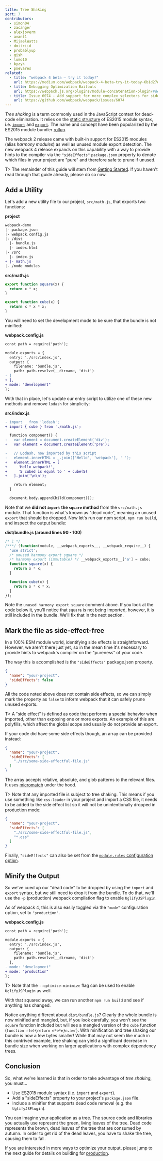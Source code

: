 ```yaml
---
title: Tree Shaking
sort: 7
contributors:
  - simon04
  - zacanger
  - alexjoverm
  - avant1
  - MijaelWatts
  - dmitriid
  - probablyup
  - gish
  - lumo10
  - byzyk
  - pnevares
related:
  - title: "webpack 4 beta — try it today!"
    url: https://medium.com/webpack/webpack-4-beta-try-it-today-6b1d27d7d7e2#9a67
  - title: Debugging Optimization Bailouts
    url: https://webpack.js.org/plugins/module-concatenation-plugin/#debugging-optimization-bailouts
  - title: Issue 6074 - Add support for more complex selectors for sideEffects
    url: https://github.com/webpack/webpack/issues/6074
---
```


_Tree shaking_ is a term commonly used in the JavaScript context for dead-code elimination. It relies on the [static structure](http://exploringjs.com/es6/ch_modules.html#static-module-structure) of ES2015 module syntax, i.e. [`import`](https://developer.mozilla.org/en-US/docs/Web/JavaScript/Reference/Statements/import) and [`export`](https://developer.mozilla.org/en-US/docs/Web/JavaScript/Reference/Statements/export). The name and concept have been popularized by the ES2015 module bundler [rollup](https://github.com/rollup/rollup).

The webpack 2 release came with built-in support for ES2015 modules (alias _harmony modules_) as well as unused module export detection. The new webpack 4 release expands on this capability with a way to provide hints to the compiler via the `"sideEffects"` `package.json` property to denote which files in your project are "pure" and therefore safe to prune if unused.

T> The remainder of this guide will stem from [Getting Started](/guides/getting-started). If you haven't read through that guide already, please do so now.


## Add a Utility

Let's add a new utility file to our project, `src/math.js`, that exports two functions:

__project__

``` diff
webpack-demo
|- package.json
|- webpack.config.js
|- /dist
  |- bundle.js
  |- index.html
|- /src
  |- index.js
+ |- math.js
|- /node_modules
```

__src/math.js__

```javascript
export function square(x) {
  return x * x;
}

export function cube(x) {
  return x * x * x;
}
```

You will need to set the development mode to be sure that the bundle is not minified:

__webpack.config.js__

``` diff
const path = require('path');

module.exports = {
  entry: './src/index.js',
  output: {
    filename: 'bundle.js',
    path: path.resolve(__dirname, 'dist')
- }
+ },
+ mode: "development"
};
```

With that in place, let's update our entry script to utilize one of these new methods and remove `lodash` for simplicity:

__src/index.js__

``` diff
- import _ from 'lodash';
+ import { cube } from './math.js';

  function component() {
-   var element = document.createElement('div');
+   var element = document.createElement('pre');

-   // Lodash, now imported by this script
-   element.innerHTML = _.join(['Hello', 'webpack'], ' ');
+   element.innerHTML = [
+     'Hello webpack!',
+     '5 cubed is equal to ' + cube(5)
+   ].join('\n\n');

    return element;
  }

  document.body.appendChild(component());
```

Note that we __did not `import` the `square` method__ from the `src/math.js` module. That function is what's known as "dead code", meaning an unused `export` that should be dropped. Now let's run our npm script, `npm run build`, and inspect the output bundle:

__dist/bundle.js (around lines 90 - 100)__

```js
/* 1 */
/***/ (function(module, __webpack_exports__, __webpack_require__) {
  'use strict';
  /* unused harmony export square */
  /* harmony export (immutable) */ __webpack_exports__['a'] = cube;
  function square(x) {
    return x * x;
  }

  function cube(x) {
    return x * x * x;
  }
});
```

Note the `unused harmony export square` comment above. If you look at the code below it, you'll notice that `square` is not being imported, however, it is still included in the bundle. We'll fix that in the next section.


## Mark the file as side-effect-free

In a 100% ESM module world, identifying side effects is straightforward. However, we aren't there just yet, so in the mean time it's necessary to provide hints to webpack's compiler on the "pureness" of your code.

The way this is accomplished is the `"sideEffects"` package.json property.

```json
{
  "name": "your-project",
  "sideEffects": false
}
```

All the code noted above does not contain side effects, so we can simply mark the property as `false` to inform webpack that it can safely prune unused exports.

T> A "side effect" is defined as code that performs a special behavior when imported, other than exposing one or more exports. An example of this are polyfills, which affect the global scope and usually do not provide an export.

If your code did have some side effects though, an array can be provided instead:

```json
{
  "name": "your-project",
  "sideEffects": [
    "./src/some-side-effectful-file.js"
  ]
}
```

The array accepts relative, absolute, and glob patterns to the relevant files. It uses [micromatch](https://github.com/micromatch/micromatch#matching-features) under the hood.

T> Note that any imported file is subject to tree shaking. This means if you use something like `css-loader` in your project and import a CSS file, it needs to be added to the side effect list so it will not be unintentionally dropped in production mode:

```json
{
  "name": "your-project",
  "sideEffects": [
    "./src/some-side-effectful-file.js",
    "*.css"
  ]
}
```

Finally, `"sideEffects"` can also be set from the [`module.rules` configuration option](/configuration/module/#module-rules).

## Minify the Output

So we've cued up our "dead code" to be dropped by using the `import` and `export` syntax, but we still need to drop it from the bundle. To do that, we'll use the `-p` (production) webpack compilation flag to enable `UglifyJSPlugin`.

As of webpack 4, this is also easily toggled via the `"mode"` configuration option, set to `"production"`.

__webpack.config.js__

``` diff
const path = require('path');

module.exports = {
  entry: './src/index.js',
  output: {
    filename: 'bundle.js',
    path: path.resolve(__dirname, 'dist')
  },
- mode: "development"
+ mode: "production"
};
```

T> Note that the `--optimize-minimize` flag can be used to enable `UglifyJSPlugin` as well.

With that squared away, we can run another `npm run build` and see if anything has changed.

Notice anything different about `dist/bundle.js`? Clearly the whole bundle is now minified and mangled, but, if you look carefully, you won't see the `square` function included but will see a mangled version of the `cube` function (`function r(e){return e*e*e}n.a=r`). With minification and tree shaking our bundle is now a few bytes smaller! While that may not seem like much in this contrived example, tree shaking can yield a significant decrease in bundle size when working on larger applications with complex dependency trees.


## Conclusion

So, what we've learned is that in order to take advantage of _tree shaking_, you must...

- Use ES2015 module syntax (i.e. `import` and `export`).
- Add a "sideEffects" property to your project's `package.json` file.
- Include a minifier that supports dead code removal (e.g. the `UglifyJSPlugin`).

You can imagine your application as a tree. The source code and libraries you actually use represent the green, living leaves of the tree. Dead code represents the brown, dead leaves of the tree that are consumed by autumn. In order to get rid of the dead leaves, you have to shake the tree, causing them to fall.

If you are interested in more ways to optimize your output, please jump to the next guide for details on building for [production](/guides/production).
